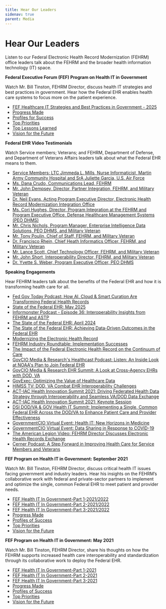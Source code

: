 ```yaml
---
title: Hear Our Leaders
sidenav: true
parent: Media
---
```

# Hear Our Leaders

Listen to our Federal Electronic Health Record Modernization (FEHRM) office leaders talk about the FEHRM and the broader health information technology (IT) space.

**Federal Executive Forum (FEF) Program on Health IT in Government**

Watch Mr. Bill Tinston, FEHRM Director, discuss health IT strategies and best practices in government. Hear how the Federal EHR enables health care systems to focus more on the patient experience. 

- [FEF Healthcare IT Strategies and Best Practices in Government - 2025](https://www.youtube.com/watch?v=7Hr8RLJjqvw&list=PL93B37A8E2F403D3A&index=1)
- [Progress Made](https://www.youtube.com/watch?v=2yAmEbOY2BU&list=PL93B37A8E2F403D3A&index=13)
- [Profiles for Success](https://www.youtube.com/watch?v=7k-vVe2BPMc&list=PL93B37A8E2F403D3A&index=14)
- [Top Priorities](https://www.youtube.com/watch?v=sWBMJqrE8rw&list=PL93B37A8E2F403D3A&index=14)
- [Top Lessons Learned](https://www.youtube.com/watch?v=wFHz0baw8So&list=PL93B37A8E2F403D3A&index=15)
- [Vision for the Future](https://www.youtube.com/watch?v=gQheUZ71P2k&list=PL93B37A8E2F403D3A&index=16)

**Federal EHR Video Testimonials**

Watch Service members; Veterans; and FEHRM, Department of Defense, and Department of Veterans Affairs leaders talk about what the Federal EHR means to them.

- [Service Members: LTC Jimmeda L. Mills, Nurse Informaticist, Martin Army Community Hospital and SrA Juliette Garcia, U.S. Air Force](https://www.dvidshub.net/video/957730/federal-ehr-testimonials-service-members)
- [Ms. Dana Crudo, Communications Lead, FEHRM](https://www.dvidshub.net/video/957731/federal-ehr-testimonial-dana-crudo)
- [Mr. John Dempsey, Director, Partner Integration, FEHRM, and Military Veteran](https://www.dvidshub.net/video/957292/federal-ehr-testimonial-john-dempsey)
- [Dr. Neil Evans, Acting Program Executive Director, Electronic Health Record Modernization Integration Office](https://www.dvidshub.net/video/957300/federal-ehr-testimonial-dr-neil-evans)
- [Ms. Cori Hughes, Director, Program Integration at the FEHRM and Program Executive Office, Defense Healthcare Management Systems (PEO DHMS)](https://www.dvidshub.net/video/957728/federal-ehr-testimonial-cori-hughes)
- [Mr. Chris Nichols, Program Manager, Enterprise Intelligence Data Solutions, PEO DHMS, and Military Veteran](https://www.dvidshub.net/video/957297/federal-ehr-testimonial-chris-nichols)
- [Mr. Tony Poulin, Chief of Staff, FEHRM, and Military Veteran](https://www.dvidshub.net/video/957299/federal-ehr-testimonial-tony-poulin)
- [Dr. Francisco Rhein, Chief Heath Informatics Officer, FEHRM, and Military Veteran](https://www.dvidshub.net/video/957293/federal-ehr-testimonial-dr-francisco-rhein)
- [Mr. Lance Scott, Chief Technology Officer, FEHRM, and Military Veteran](https://www.dvidshub.net/video/957310/federal-ehr-testimonial-lance-scott)
- [Mr. John Short, Interoperability Director, FEHRM, and Military Veteran](https://www.dvidshub.net/video/957309/federal-ehr-testimonial-john-short)
- [Dr. Yvette S. Weber, Program Executive Officer, PEO DHMS](https://www.dvidshub.net/video/957307/federal-ehr-testimonial-dr-yvette-weber)

**Speaking Engagements**

Hear FEHRM leaders talk about the benefits of the Federal EHR and how it is transforming health care for all.  

- [Fed Gov Today Podcast: How AI, Cloud & Smart Curation Are Transforming Federal Health Records](https://fedgovtoday.com/podcast/how-ai-cloud-smart-curation-are-transforming-federal-health-records)
- [State of the Federal EHR: May 2025](https://www.dvidshub.net/video/964679/may-2025-state-federal-ehr)
- [Informonster Podcast - Episode 36: Interoperability Insights from FEHRM and ASTP](https://clinicalarchitecture.com/podcast/episode-36-interoperability-insights-from-fehrm-and-astp/)
- [The State of the Federal EHR: April 2024](https://www.dvidshub.net/video/918713/april-2024-state-federal-ehr)
- [The State of the Federal EHR: Achieving Data-Driven Outcomes in the Federal EHR](https://www.dvidshub.net/video/906312/november-2023-state-federal-ehr)
- [Modernizing the Electronic Health Record](https://govciomedia.com/modernizing-the-federal-electronic-health-record/)
- [FEHRM Industry Roundtable: Implementation Successes](https://www.dvidshub.net/video/886172/fehrm-industry-roundtable-implementation-successes)
- [The Impact of the Federal Electronic Health Record on the Continuum of Care](https://www.dvidshub.net/video/879225/impact-federal-electronic-health-record-continuum-care)
- [GovCIO Media & Research's Healthcast Podcast: Listen: An Inside Look at NOAA's Plan to Join Federal EHR](https://governmentciomedia.com/listen-inside-look-noaas-plan-join-federal-ehr)
- [GovCIO Media & Research EHR Summit: A Look at Cross-Agency EHRs with DOD, VA](https://govciomedia.com/events/archive/ehr-summit-recap/)
- [GovExec: Optimizing the Value of Healthcare Data](https://youtu.be/rhi8lUUsm6Y)
- [HIMSS TV: DOD, VA Combat EHR Interoperability Challenges](https://himsstv.brightcovegallery.com/detail/video/6268576260001/dod-va-combat-ehr-interoperability-challenges?autoStart=true&q=Tinston)
- [ACT-IAC Health Innovation Summit 2021: Driving Federated Health Data Strategy through Interoperability and Seamless VA/DOD Data Exchange](https://vimeo.com/560584288)
- [ACT-IAC Health Innovation Summit 2021: Keynote Session](https://onlinexperiences.com/Launch/Studio/ESH=8D74A1A8-DDC9-4C96-BEFA-304C2B0847A9)
- [DSI DOD/VA & GOV Health IT Summit: Implementing a Single, Common Federal EHR Across the DOD/VA to Enhance Patient Care and Provider Effectiveness](https://dsigroup.live/archive/4898)
- [GovernmentCIO Virtual Event: Health IT: New Horizons in Medicine](https://govciomedia.com/events/archive/health-it-new-horizons-in-medicine-recap/)
- [GovernmentCIO Virtual Event: Data Sharing in Response to COVID-19](https://govciomedia.com/events/archive/data-sharing-in-response-to-covid-2020-recap/)
- [The American Legion Video: FEHRM Director Discusses Electronic Health Records Exchange](https://www.youtube.com/watch?v=rArBUE7RwJs)
- [Cerner Podcast: A Step Forward in Improving Health Care for Service Members and Veterans](https://www.cerner.com/perspectives/a-step-forward-in-improving-health-care-for-service-members-and-veterans)

**FEF Program on Health IT in Government: September 2021**

Watch Mr. Bill Tinston, FEHRM Director, discuss critical health IT issues facing government and industry leaders. Hear his insights on the FEHRM’s collaborative work with federal and private-sector partners to implement and optimize the single, common Federal EHR to meet patient and provider needs. 

- [FEF Health IT In Government-Part 1-2021/2022](https://www.youtube.com/watch?v=TovlAxK2LNI&list=PL93B37A8E2F403D3A)
- [FEF Health IT In Government-Part 2-2021/2022](https://www.youtube.com/watch?v=XmQwyv41hdg&list=PL93B37A8E2F403D3A)
- [FEF Health IT In Government-Part 3-2021/2022](https://www.youtube.com/watch?v=G9P5rKBQWMQ&list=PL93B37A8E2F403D3A)
- [Progress Made](https://www.youtube.com/watch?v=J8iIz16m0Sc&list=PL93B37A8E2F403D3A)
- [Profiles of Success](https://www.youtube.com/watch?v=3HSoXGR1IF8&list=PL93B37A8E2F403D3A)
- [Top Priorities](https://www.youtube.com/watch?v=1NAdQbyNbhQ&list=PL93B37A8E2F403D3A)
- [Vision for the Future ](https://www.youtube.com/watch?v=lcZv30sNC1s&list=PL93B37A8E2F403D3A)

**FEF Program on Health IT in Government: May 2021**

Watch Mr. Bill Tinston, FEHRM Director, share his thoughts on how the FEHRM supports increased health care interoperability and standardization
through its collaborative work to deploy the Federal EHR.   

- [FEF Health IT In Government-Part 1-2021](https://www.youtube.com/watch?v=FZrzsxa7h3I&list=PL93B37A8E2F403D3A&index=1)
- [FEF Health IT In Government-Part 2-2021](https://www.youtube.com/watch?v=QoVFLUL82pA&list=PL93B37A8E2F403D3A&index=2)
- [FEF Health IT In Government-Part 3-2021](https://www.youtube.com/watch?v=4wpOGi8qg0M&list=PL93B37A8E2F403D3A&index=3)
- [Progress Made](https://www.youtube.com/watch?v=UCR0ZVb4RNw&list=PL93B37A8E2F403D3A&index=16)
- [Profiles of Success](https://www.youtube.com/watch?v=dkwKOcLQjUk&list=PL93B37A8E2F403D3A&index=17)
- [Top Priorities](https://www.youtube.com/watch?v=bGlXyMrmZy0&list=PL93B37A8E2F403D3A&index=18)
- [Vision for the Future ](https://www.youtube.com/watch?v=8pt0IP3YM58&list=PL93B37A8E2F403D3A&index=19)




